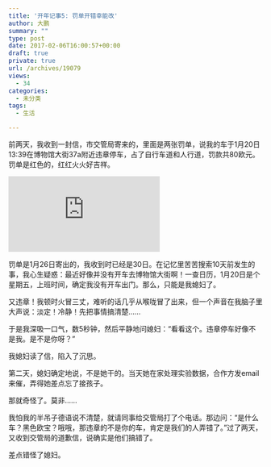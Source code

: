 ```yaml
---
title: '开年记事5: 罚单开错幸能改'
author: 大鹏
summary: ""
type: post
date: 2017-02-06T16:00:57+00:00
draft: true
private: true
url: /archives/19079
views:
  - 34
categories:
  - 未分类
tags:
  - 生活

---
```

前两天，我收到一封信，市交管局寄来的，里面是两张罚单，说我的车于1月20日13:39在博物馆大街37a附近违章停车，占了自行车道和人行道，罚款共80欧元。罚单是红色的，红红火火好吉祥。

![enter image description here][1]

罚单是1月26日寄出的，我收到时已经是30日。在记忆里苦苦搜索10天前发生的事，我心生疑惑：最近好像并没有开车去博物馆大街啊！一查日历，1月20日是个星期五，上班时间，确定我没有开车出门。那么，只能是我媳妇了。

又违章！我顿时火冒三丈，难听的话几乎从喉咙冒了出来，但一个声音在我脑子里大声说：淡定！冷静！先把事情搞清楚……

于是我深吸一口气，数5秒钟，然后平静地问媳妇：“看看这个。违章停车好像不是我。是不是你呀？”

我媳妇读了信，陷入了沉思。

第二天，媳妇确定地说，不是她干的。当天她在家处理实验数据，合作方发email来催，弄得她差点忘了接孩子。

那就奇怪了。莫非……

我怕我的半吊子德语说不清楚，就请同事给交管局打了个电话。那边问：“是什么车？黑色欧宝？哦哦，那违章的不是你的车，肯定是我们的人弄错了。”过了两天，又收到交管局的道歉信，说确实是他们搞错了。

差点错怪了媳妇。

 [1]: http://www.oeamtc.at/mediaserver/dynamic.php?p=LzIwMTYuMDQuMjcvMTQ2MTc2NzU4MzgyMzIuanBn&w=NjA2&h=NDU1&f=0&1461767586
